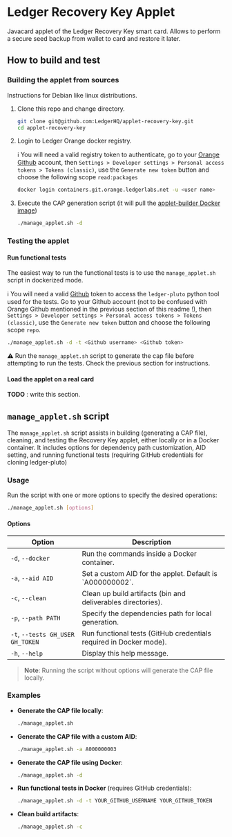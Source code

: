 # Ledger Recovery Key Applet

Javacard applet of the Ledger Recovery Key smart card. Allows to perform a secure seed backup from wallet to card and restore it later.

## How to build and test

### Building the applet from sources

Instructions for Debian like linux distributions.

1. Clone this repo and change directory.

    ```bash
    git clone git@github.com:LedgerHQ/applet-recovery-key.git
    cd applet-recovery-key
    ```

2. Login to Ledger Orange docker registry.

    :information_source: You will need a valid registry token to authenticate, go to your [Orange Github](https://git.orange.ledgerlabs.net/) account, then `Settings > Developer settings > Personal access tokens > Tokens (classic)`, use the `Generate new token` button and choose the following scope `read:packages`

    ```bash
    docker login containers.git.orange.ledgerlabs.net -u <user name>
    ```

3. Execute the CAP generation script (it will pull the [applet-builder Docker image](https://git.orange.ledgerlabs.net/embedded-software/applet-builder))

    ```bash
    ./manage_applet.sh -d
    ```

### Testing the applet

#### Run functional tests

The easiest way to run the functional tests is to use the `manage_applet.sh` script in dockerized mode.

:information_source: You will need a valid [Github](https://github.com/) token to access the `ledger-pluto` python tool used for the tests. Go to your Github account (not to be confused with Orange Github mentioned in the previous section of this readme !), then `Settings > Developer settings > Personal access tokens > Tokens (classic)`, use the `Generate new token` button and choose the following scope `repo`.

```bash
./manage_applet.sh -d -t <Github username> <Github token>
```

:warning: Run the `manage_applet.sh` script to generate the cap file before attempting to run the tests. Check the previous section for instructions.

#### Load the applet on a real card

**TODO** : write this section.

## `manage_applet.sh` script

The `manage_applet.sh` script assists in building (generating a CAP file), cleaning, and testing the Recovery Key applet, either locally or in a Docker container. It includes options for dependency path customization, AID setting, and running functional tests (requiring GitHub credentials for cloning ledger-pluto)

### Usage

Run the script with one or more options to specify the desired operations:

```bash
./manage_applet.sh [options]
```

#### Options

| Option                           | Description                                                                                          |
|----------------------------------|------------------------------------------------------------------------------------------------------|
| `-d`, `--docker`                 | Run the commands inside a Docker container.                                                          |
| `-a`, `--aid AID`                | Set a custom AID for the applet. Default is \`A000000002\`.                                          |
| `-c`, `--clean`                  | Clean up build artifacts (bin and deliverables directories).                                         |
| `-p`, `--path PATH`              | Specify the dependencies path for local generation.                                                  |
| `-t`, `--tests GH_USER GH_TOKEN` | Run functional tests (GitHub credentials required in Docker mode).                                   |
| `-h`, `--help`                   | Display this help message.                                                                           |

> **Note**: Running the script without options will generate the CAP file locally.

### Examples

- **Generate the CAP file locally**:

    ```bash
    ./manage_applet.sh
    ```

- **Generate the CAP file with a custom AID**:

    ```bash
    ./manage_applet.sh -a A000000003
    ```

- **Generate the CAP file using Docker**:

    ```bash
    ./manage_applet.sh -d
    ```

- **Run functional tests in Docker** (requires GitHub credentials):

    ```bash
    ./manage_applet.sh -d -t YOUR_GITHUB_USERNAME YOUR_GITHUB_TOKEN
    ```

- **Clean build artifacts**:

    ```bash
    ./manage_applet.sh -c
    ```
